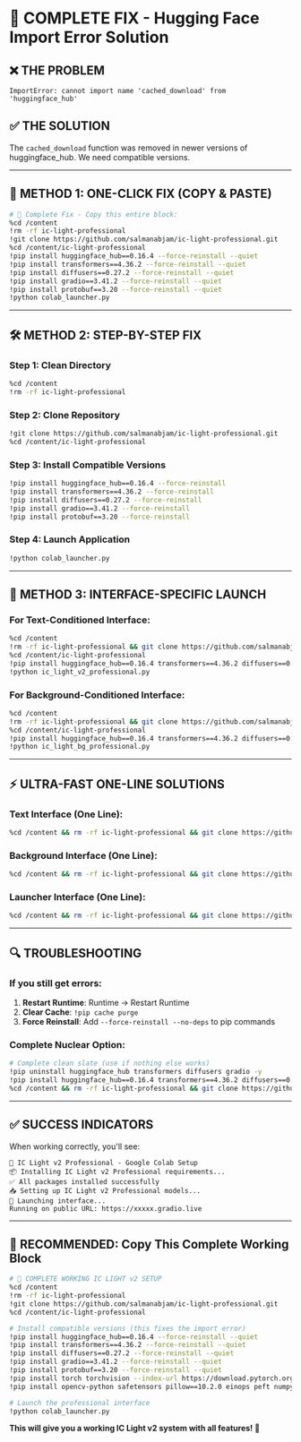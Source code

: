 # 🚀 COMPLETE FIX - Hugging Face Import Error Solution

## ❌ **THE PROBLEM**
```
ImportError: cannot import name 'cached_download' from 'huggingface_hub'
```

## ✅ **THE SOLUTION**
The `cached_download` function was removed in newer versions of huggingface_hub. We need compatible versions.

---

## 🎯 **METHOD 1: ONE-CLICK FIX (COPY & PASTE)**

```bash
# 🔧 Complete Fix - Copy this entire block:
%cd /content
!rm -rf ic-light-professional
!git clone https://github.com/salmanabjam/ic-light-professional.git
%cd /content/ic-light-professional
!pip install huggingface_hub==0.16.4 --force-reinstall --quiet
!pip install transformers==4.36.2 --force-reinstall --quiet
!pip install diffusers==0.27.2 --force-reinstall --quiet
!pip install gradio==3.41.2 --force-reinstall --quiet
!pip install protobuf==3.20 --force-reinstall --quiet
!python colab_launcher.py
```

---

## 🛠️ **METHOD 2: STEP-BY-STEP FIX**

### Step 1: Clean Directory
```bash
%cd /content
!rm -rf ic-light-professional
```

### Step 2: Clone Repository
```bash
!git clone https://github.com/salmanabjam/ic-light-professional.git
%cd /content/ic-light-professional
```

### Step 3: Install Compatible Versions
```bash
!pip install huggingface_hub==0.16.4 --force-reinstall
!pip install transformers==4.36.2 --force-reinstall
!pip install diffusers==0.27.2 --force-reinstall
!pip install gradio==3.41.2 --force-reinstall
!pip install protobuf==3.20 --force-reinstall
```

### Step 4: Launch Application
```bash
!python colab_launcher.py
```

---

## 🚀 **METHOD 3: INTERFACE-SPECIFIC LAUNCH**

### For Text-Conditioned Interface:
```bash
%cd /content
!rm -rf ic-light-professional && git clone https://github.com/salmanabjam/ic-light-professional.git
%cd /content/ic-light-professional
!pip install huggingface_hub==0.16.4 transformers==4.36.2 diffusers==0.27.2 gradio==3.41.2 protobuf==3.20 --force-reinstall --quiet
!python ic_light_v2_professional.py
```

### For Background-Conditioned Interface:
```bash
%cd /content
!rm -rf ic-light-professional && git clone https://github.com/salmanabjam/ic-light-professional.git
%cd /content/ic-light-professional
!pip install huggingface_hub==0.16.4 transformers==4.36.2 diffusers==0.27.2 gradio==3.41.2 protobuf==3.20 --force-reinstall --quiet
!python ic_light_bg_professional.py
```

---

## ⚡ **ULTRA-FAST ONE-LINE SOLUTIONS**

### Text Interface (One Line):
```bash
%cd /content && rm -rf ic-light-professional && git clone https://github.com/salmanabjam/ic-light-professional.git && cd ic-light-professional && pip install huggingface_hub==0.16.4 transformers==4.36.2 diffusers==0.27.2 gradio==3.41.2 protobuf==3.20 --force-reinstall --quiet && python ic_light_v2_professional.py
```

### Background Interface (One Line):
```bash
%cd /content && rm -rf ic-light-professional && git clone https://github.com/salmanabjam/ic-light-professional.git && cd ic-light-professional && pip install huggingface_hub==0.16.4 transformers==4.36.2 diffusers==0.27.2 gradio==3.41.2 protobuf==3.20 --force-reinstall --quiet && python ic_light_bg_professional.py
```

### Launcher Interface (One Line):
```bash
%cd /content && rm -rf ic-light-professional && git clone https://github.com/salmanabjam/ic-light-professional.git && cd ic-light-professional && pip install huggingface_hub==0.16.4 transformers==4.36.2 diffusers==0.27.2 gradio==3.41.2 protobuf==3.20 --force-reinstall --quiet && python colab_launcher.py
```

---

## 🔍 **TROUBLESHOOTING**

### If you still get errors:
1. **Restart Runtime**: Runtime → Restart Runtime
2. **Clear Cache**: `!pip cache purge`
3. **Force Reinstall**: Add `--force-reinstall --no-deps` to pip commands

### Complete Nuclear Option:
```bash
# Complete clean slate (use if nothing else works)
!pip uninstall huggingface_hub transformers diffusers gradio -y
!pip install huggingface_hub==0.16.4 transformers==4.36.2 diffusers==0.27.2 gradio==3.41.2 protobuf==3.20
%cd /content && rm -rf ic-light-professional && git clone https://github.com/salmanabjam/ic-light-professional.git && cd ic-light-professional && python colab_launcher.py
```

---

## ✅ **SUCCESS INDICATORS**

When working correctly, you'll see:
```
🌟 IC Light v2 Professional - Google Colab Setup
📦 Installing IC Light v2 Professional requirements...
✅ All packages installed successfully
📥 Setting up IC Light v2 Professional models...
📱 Launching interface...
Running on public URL: https://xxxxx.gradio.live
```

---

## 🎯 **RECOMMENDED: Copy This Complete Working Block**

```bash
# 🌟 COMPLETE WORKING IC LIGHT v2 SETUP
%cd /content
!rm -rf ic-light-professional
!git clone https://github.com/salmanabjam/ic-light-professional.git
%cd /content/ic-light-professional

# Install compatible versions (this fixes the import error)
!pip install huggingface_hub==0.16.4 --force-reinstall --quiet
!pip install transformers==4.36.2 --force-reinstall --quiet
!pip install diffusers==0.27.2 --force-reinstall --quiet
!pip install gradio==3.41.2 --force-reinstall --quiet
!pip install protobuf==3.20 --force-reinstall --quiet
!pip install torch torchvision --index-url https://download.pytorch.org/whl/cu121 --quiet
!pip install opencv-python safetensors pillow==10.2.0 einops peft numpy accelerate --quiet

# Launch the professional interface
!python colab_launcher.py
```

**This will give you a working IC Light v2 system with all features! 🎉**
